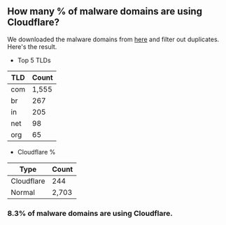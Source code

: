## How many % of malware domains are using Cloudflare?


We downloaded the malware domains from [here](https://urlhaus.abuse.ch) and filter out duplicates.
Here's the result.


[//]: # (start replacement)


- Top 5 TLDs

| TLD | Count |
| --- | --- |
| com | 1,555 |
| br | 267 |
| in | 205 |
| net | 98 |
| org | 65 |


- Cloudflare %

| Type | Count |
| --- | --- |
| Cloudflare | 244 |
| Normal | 2,703 |


### 8.3% of malware domains are using Cloudflare.
